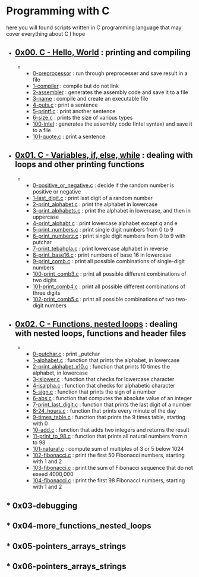 # **Programming with C**    

here you will found scripts written in C programming language that may cover everything about C I hope
* ## [0x00. C - Hello, World](https://github.com/MohdMuslim92/alx-low_level_programming/tree/master/0x00-hello_world "0x00. C - Hello, World") : printing and compiling   
   * 
     * [0-preprocessor](https://github.com/MohdMuslim92/alx-low_level_programming/blob/master/0x00-hello_world/0-preprocessor "0-preprocessor") : run through preprocesser and save result in a file
     * [1-compiler](https://github.com/MohdMuslim92/alx-low_level_programming/blob/master/0x00-hello_world/1-compiler "1-compiler") : compile but do not link
     * [2-assembler](https://github.com/MohdMuslim92/alx-low_level_programming/blob/master/0x00-hello_world/2-assembler "2-assembler") : generates the assembly code and save it to a file
     * [3-name](https://github.com/MohdMuslim92/alx-low_level_programming/blob/master/0x00-hello_world/3-name "3-name") : compile and create an executable file
     * [4-puts.c](https://github.com/MohdMuslim92/alx-low_level_programming/blob/master/0x00-hello_world/4-puts.c "4-puts.c") : print a sentence
     * [5-printf.c](https://github.com/MohdMuslim92/alx-low_level_programming/blob/master/0x00-hello_world/5-printf.c "5-printf.c") : print another sentence
     * [6-size.c](https://github.com/MohdMuslim92/alx-low_level_programming/blob/master/0x00-hello_world/6-size.c "6-size.c") : prints the size of various types
     * [100-intel](https://github.com/MohdMuslim92/alx-low_level_programming/blob/master/0x00-hello_world/100-intel "100-intel") : generates the assembly code (Intel syntax)  and save it to a file
     * [101-quote.c](https://github.com/MohdMuslim92/alx-low_level_programming/blob/master/0x00-hello_world/101-quote.c "101-quote.c") : print a sentence
* ## [0x01. C - Variables, if, else, while](https://github.com/MohdMuslim92/alx-low_level_programming/tree/master/0x01-variables_if_else_while "0x01. C - Variables, if, else, while") : dealing with loops and other printing functions
   * 
     * [0-positive_or_negative.c](https://github.com/MohdMuslim92/alx-low_level_programming/blob/master/0x01-variables_if_else_while/0-positive_or_negative.c "0-positive_or_negative.c") : decide if the random number is positive or negative
     * [1-last_digit.c](https://github.com/MohdMuslim92/alx-low_level_programming/blob/master/0x01-variables_if_else_while/1-last_digit.c "1-last_digit.c") : print last digit of a random number
     * [2-print_alphabet.c](https://github.com/MohdMuslim92/alx-low_level_programming/blob/master/0x01-variables_if_else_while/2-print_alphabet.c "2-print_alphabet.c") : print the alphabet in lowercase
     * [3-print_alphabets.c](https://github.com/MohdMuslim92/alx-low_level_programming/blob/master/0x01-variables_if_else_while/3-print_alphabets.c "3-print_alphabets.c") : print the alphabet in lowercase, and then in uppercase
     * [4-print_alphabt.c](https://github.com/MohdMuslim92/alx-low_level_programming/blob/master/0x01-variables_if_else_while/4-print_alphabt.c "4-print_alphabt.c") : print lowercase alphabet except q and e
     * [5-print_numbers.c](https://github.com/MohdMuslim92/alx-low_level_programming/blob/master/0x01-variables_if_else_while/5-print_numbers.c "5-print_numbers.c") : print single digit numbers from 0 to 9
     * [6-print_numberz.c](https://github.com/MohdMuslim92/alx-low_level_programming/blob/master/0x01-variables_if_else_while/6-print_numberz.c "6-print_numberz.c") : print single digit numbers from 0 to 9 with putchar
     * [7-print_tebahpla.c](https://github.com/MohdMuslim92/alx-low_level_programming/blob/master/0x01-variables_if_else_while/7-print_tebahpla.c "7-print_tebahpla.c") : print lowercase alphabet in reverse
     * [8-print_base16.c](https://github.com/MohdMuslim92/alx-low_level_programming/blob/master/0x01-variables_if_else_while/8-print_base16.c "8-print_base16.c") : print numbers of base 16 in lowercase
     * [9-print_comb.c](https://github.com/MohdMuslim92/alx-low_level_programming/blob/master/0x01-variables_if_else_while/9-print_comb.c "9-print_comb.c") : print all possible combinations of single-digit numbers
     * [100-print_comb3.c](https://github.com/MohdMuslim92/alx-low_level_programming/blob/master/0x01-variables_if_else_while/100-print_comb3.c "100-print_comb3.c") : print all possible different combinations of two digits
     * [101-print_comb4.c](https://github.com/MohdMuslim92/alx-low_level_programming/blob/master/0x01-variables_if_else_while/101-print_comb4.c "101-print_comb4.c") : print all possible different combinations of three digits
     * [102-print_comb5.c](https://github.com/MohdMuslim92/alx-low_level_programming/blob/master/0x01-variables_if_else_while/102-print_comb5.c "102-print_comb5.c") : print all possible combinations of two two-digit numbers
* ## [0x02. C - Functions, nested loops](https://github.com/MohdMuslim92/alx-low_level_programming/tree/master/0x02-functions_nested_loops "0x02. C - Functions, nested loops") : dealing with nested loops, functions and header files
   * 
     * [0-putchar.c](https://github.com/MohdMuslim92/alx-low_level_programming/blob/master/0x02-functions_nested_loops/0-putchar.c "0-putchar.c") : print _putchar
     * [1-alphabet.c](https://github.com/MohdMuslim92/alx-low_level_programming/blob/master/0x02-functions_nested_loops/1-alphabet.c "1-alphabet.c") : function that prints the alphabet, in lowercase
     * [2-print_alphabet_x10.c](https://github.com/MohdMuslim92/alx-low_level_programming/blob/master/0x02-functions_nested_loops/2-print_alphabet_x10.c "2-print_alphabet_x10.c") : function that prints 10 times the alphabet, in lowercase
     * [3-islower.c](https://github.com/MohdMuslim92/alx-low_level_programming/blob/master/0x02-functions_nested_loops/3-islower.c "3-islower.c") : function that checks for lowercase character
     * [4-isalpha.c](https://github.com/MohdMuslim92/alx-low_level_programming/blob/master/0x02-functions_nested_loops/4-isalpha.c "4-isalpha.c") : function that checks for alphabetic character
     * [5-sign.c](https://github.com/MohdMuslim92/alx-low_level_programming/blob/master/0x02-functions_nested_loops/5-sign.c "5-sign.c") : function that prints the sign of a number
     * [6-abs.c](https://github.com/MohdMuslim92/alx-low_level_programming/blob/master/0x02-functions_nested_loops/6-abs.c "6-abs.c") : function that computes the absolute value of an integer
     * [7-print_last_digit.c](https://github.com/MohdMuslim92/alx-low_level_programming/blob/master/0x02-functions_nested_loops/7-print_last_digit.c "7-print_last_digit.c") : function that prints the last digit of a number
     * [8-24_hours.c](https://github.com/MohdMuslim92/alx-low_level_programming/blob/master/0x02-functions_nested_loops/8-24_hours.c "8-24_hours.c") : function that prints every minute of the day
     * [9-times_table.c](https://github.com/MohdMuslim92/alx-low_level_programming/blob/master/0x02-functions_nested_loops/9-times_table.c "9-times_table.c") : function that prints the 9 times table, starting with 0
     * [10-add.c](https://github.com/MohdMuslim92/alx-low_level_programming/blob/master/0x02-functions_nested_loops/10-add.c "10-add.c") : function that adds two integers and returns the result
     * [11-print_to_98.c](https://github.com/MohdMuslim92/alx-low_level_programming/blob/master/0x02-functions_nested_loops/11-print_to_98.c "11-print_to_98.c") : function that prints all natural numbers from n to 98
     * [101-natural.c](https://github.com/MohdMuslim92/alx-low_level_programming/blob/master/0x02-functions_nested_loops/101-natural.c "101-natural.c") : compute sum of multiples of 3 or 5 below 1024
     * [102-fibonacci.c](https://github.com/MohdMuslim92/alx-low_level_programming/blob/master/0x02-functions_nested_loops/102-fibonacci.c "102-fibonacci.c") : print the first 50 Fibonacci numbers, starting with 1 and 2
     * [103-fibonacci.c](https://github.com/MohdMuslim92/alx-low_level_programming/blob/master/0x02-functions_nested_loops/103-fibonacci.c "103-fibonacci.c") : print the sum of Fibonacci sequence that do not exeed 4000,000
     * [104-fibonacci.c](https://github.com/MohdMuslim92/alx-low_level_programming/blob/master/0x02-functions_nested_loops/104-fibonacci.c "104-fibonacci.c") : print the first 98 Fibonacci numbers, starting with 1 and 2
## * 0x03-debugging
## * 0x04-more_functions_nested_loops
## * 0x05-pointers_arrays_strings
## * 0x06-pointers_arrays_strings
